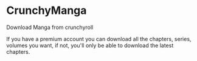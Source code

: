CrunchyManga
============

Download Manga from crunchyroll

If you have a premium account you can download all the chapters, series, volumes you want, if not, you'll only be able to download the latest chapters.
